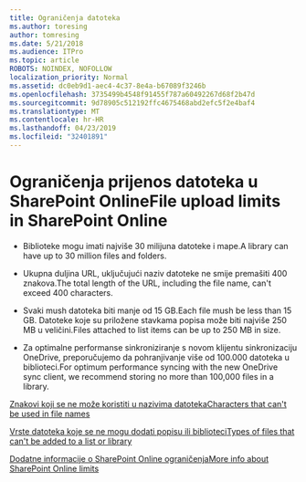 ```yaml
---
title: Ograničenja datoteka
ms.author: toresing
author: tomresing
ms.date: 5/21/2018
ms.audience: ITPro
ms.topic: article
ROBOTS: NOINDEX, NOFOLLOW
localization_priority: Normal
ms.assetid: dc0eb9d1-aec4-4c37-8e4a-b67089f3246b
ms.openlocfilehash: 3735499b4548f91455f787a60492267d68f2b47d
ms.sourcegitcommit: 9d78905c512192ffc4675468abd2efc5f2e4baf4
ms.translationtype: MT
ms.contentlocale: hr-HR
ms.lasthandoff: 04/23/2019
ms.locfileid: "32401891"
---
```

# <a name="file-upload-limits-in-sharepoint-online"></a><span data-ttu-id="8b151-102">Ograničenja prijenos datoteka u SharePoint Online</span><span class="sxs-lookup"><span data-stu-id="8b151-102">File upload limits in SharePoint Online</span></span>

- <span data-ttu-id="8b151-103">Biblioteke mogu imati najviše 30 milijuna datoteke i mape.</span><span class="sxs-lookup"><span data-stu-id="8b151-103">A library can have up to 30 million files and folders.</span></span>
    
- <span data-ttu-id="8b151-104">Ukupna duljina URL, uključujući naziv datoteke ne smije premašiti 400 znakova.</span><span class="sxs-lookup"><span data-stu-id="8b151-104">The total length of the URL, including the file name, can't exceed 400 characters.</span></span>
    
- <span data-ttu-id="8b151-105">Svaki mush datoteka biti manje od 15 GB.</span><span class="sxs-lookup"><span data-stu-id="8b151-105">Each file mush be less than 15 GB.</span></span> <span data-ttu-id="8b151-106">Datoteke koje su priložene stavkama popisa može biti najviše 250 MB u veličini.</span><span class="sxs-lookup"><span data-stu-id="8b151-106">Files attached to list items can be up to 250 MB in size.</span></span>
    
- <span data-ttu-id="8b151-107">Za optimalne performanse sinkroniziranje s novom klijentu sinkronizaciju OneDrive, preporučujemo da pohranjivanje više od 100.000 datoteka u biblioteci.</span><span class="sxs-lookup"><span data-stu-id="8b151-107">For optimum performance syncing with the new OneDrive sync client, we recommend storing no more than 100,000 files in a library.</span></span> 
    
[<span data-ttu-id="8b151-108">Znakovi koji se ne može koristiti u nazivima datoteka</span><span class="sxs-lookup"><span data-stu-id="8b151-108">Characters that can't be used in file names</span></span>](https://go.microsoft.com/fwlink/?linkid=866430)
  
[<span data-ttu-id="8b151-109">Vrste datoteka koje se ne mogu dodati popisu ili biblioteci</span><span class="sxs-lookup"><span data-stu-id="8b151-109">Types of files that can't be added to a list or library</span></span>](https://go.microsoft.com/fwlink/?linkid=273757)
  
[<span data-ttu-id="8b151-110">Dodatne informacije o SharePoint Online ograničenja</span><span class="sxs-lookup"><span data-stu-id="8b151-110">More info about SharePoint Online limits</span></span>](https://go.microsoft.com/fwlink/?linkid=271273)
  

